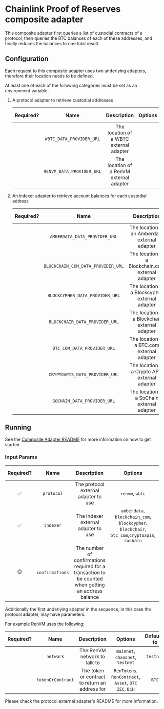 # Chainlink Proof of Reserves composite adapter

This composite adapter first queries a list of custodial contracts of a protocol, then queries the BTC balances of each of these addresses, and finally reduces the balances to one total result.

## Configuration

Each request to this composite adapter uses two underlying adapters, therefore their location needs to be defined.

At least one of each of the following categories must be set as an environment variable:

1. A protocol adapter to retrieve custodial addresses

   | Required? |           Name            |               Description                | Options | Defaults to |
   | :-------: | :-----------------------: | :--------------------------------------: | :-----: | :---------: |
   |           | `WBTC_DATA_PROVIDER_URL`  | The location of a WBTC external adapter  |         |             |
   |           | `RENVM_DATA_PROVIDER_URL` | The location of a RenVM external adapter |         |             |

2. An indexer adapter to retrieve account balances for each custodial address

   | Required? |                Name                |                    Description                    | Options | Defaults to |
   | :-------: | :--------------------------------: | :-----------------------------------------------: | :-----: | :---------: |
   |           |   `AMBERDATA_DATA_PROVIDER_URL`    |   The location of an Amberdata external adapter   |         |             |
   |           | `BLOCKCHAIN_COM_DATA_PROVIDER_URL` | The location of a Blockchain.com external adapter |         |             |
   |           |  `BLOCKCYPHER_DATA_PROVIDER_URL`   |  The location of a Blockcypher external adapter   |         |             |
   |           |   `BLOCKCHAIR_DATA_PROVIDER_URL`   |   The location of a Blockchair external adapter   |         |             |
   |           |    `BTC_COM_DATA_PROVIDER_URL`     |    The location of a BTC.com external adapter     |         |             |
   |           |   `CRYPTOAPIS_DATA_PROVIDER_URL`   |  The location of a Crypto APIs external adapter   |         |             |
   |           |    `SOCHAIN_DATA_PROVIDER_URL`     |    The location of a SoChain external adapter     |         |             |

## Running

See the [Composite Adapter README](../README.md) for more information on how to get started.

### Input Params

| Required? |      Name       |                                             Description                                              |                                            Options                                            | Defaults to |
| :-------: | :-------------: | :--------------------------------------------------------------------------------------------------: | :-------------------------------------------------------------------------------------------: | :---------: |
|     ✅     |   `protocol`    |                                 The protocol external adapter to use                                 |                                        `renvm`, `wbtc`                                        |             |
|     ✅     |    `indexer`    |                                 The indexer external adapter to use                                  | `amberdata`, `blockchain_com`, `blockcypher`. `blockchair`, `btc_com`,`cryptoapis`, `sochain` |             |
|     🟡     | `confirmations` | The number of confirmations required for a transaction to be counted when getting an address balance |                                                                                               |      6      |

Additionally the first underlying adapter in the sequence, in this case the protocol adapter, may have parameters.

For example RenVM uses the following:

| Required? |       Name        |                  Description                   |                         Options                         | Defaults to |
| :-------: | :---------------: | :--------------------------------------------: | :-----------------------------------------------------: | :---------: |
|           |     `network`     |          The RenVM network to talk to          |            `mainnet`, `chaosnet`, `testnet`             |  `testnet`  |
|           | `tokenOrContract` | The token or contract to return an address for | `RenTokens`, `RenContract`, `Asset`, `BTC` `ZEC`, `BCH` |    `BTC`    |

Please check the protocol external adapter's README for more information.
